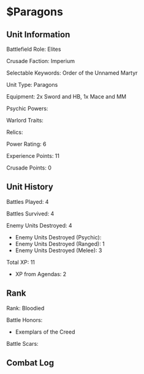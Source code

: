 $Paragons
====

Unit Information
----

Battlefield Role: Elites

Crusade Faction: Imperium

Selectable Keywords: Order of the Unnamed Martyr

Unit Type: Paragons

Equipment: 2x Sword and HB, 1x Mace and MM

Psychic Powers:

Warlord Traits:

Relics:

Power Rating: 6

Experience Points: 11

Crusade Points: 0


Unit History
---
Battles Played: 4

Battles Survived: 4

Enemy Units Destroyed: 4
* Enemy Units Destroyed (Psychic):
* Enemy Units Destroyed (Ranged): 1
* Enemy Units Destroyed (Melee): 3
 
Total XP: 11
* XP from Agendas: 2

Rank
----
Rank: Bloodied

Battle Honors:
* Exemplars of the Creed

Battle Scars:


Combat Log
---
